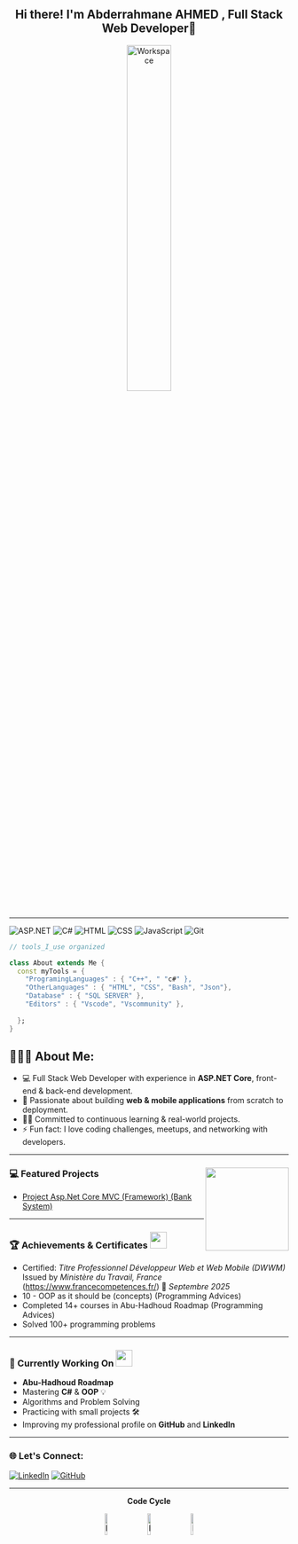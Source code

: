 <div align="center" width="50">

<h2>Hi there! I'm Abderrahmane AHMED , Full Stack Web Developer👋</h2>
<img src="https://github.com/SP-XD/SP-XD/blob/main/images/dev-working_rounded.gif?raw=true" href="https://github.com/sp-xd" alt="Workspace"  width="40%"/><br> 



</div>

<hr></hr>



![ASP.NET](https://img.shields.io/badge/ASP.NET-%2300455F.svg?style=flat&logo=dot-net&logoColor=white)
![C#](https://img.shields.io/badge/C%23-239120?style=flat&logo=c-sharp&logoColor=white)
![HTML](https://img.shields.io/badge/HTML5-E34F26?style=flat&logo=html5&logoColor=white)
![CSS](https://img.shields.io/badge/CSS3-1572B6?style=flat&logo=css3&logoColor=white)
![JavaScript](https://img.shields.io/badge/JavaScript-F7DF1E?style=flat&logo=javascript&logoColor=black)
![Git](https://img.shields.io/badge/Git-F05032?style=flat&logo=git&logoColor=white)



```dart
// tools_I_use organized

class About extends Me { 
  const myTools = {  
    "ProgramingLanguages" : { "C++", " "c#" },
    "OtherLanguages" : { "HTML", "CSS", "Bash", "Json"},
    "Database" : { "SQL SERVER" },
    "Editors" : { "Vscode", "Vscommunity" },
   
  };
}
```

<h2 align="left">👨🏻‍💻 About Me:</h2>

- :computer: Full Stack Web Developer with experience in **ASP.NET Core**, front-end & back-end development. 
- :rocket: Passionate about building **web & mobile applications** from scratch to deployment.  
- :man_technologist: Committed to continuous learning & real-world projects. 
- :zap: Fun fact: I love coding challenges, meetups, and networking with developers.

---
### 💻 Featured Projects <img align="right" src="https://media.giphy.com/media/qgQUggAC3Pfv687qPC/giphy.gif" width="150" />
- [Project Asp.Net Core MVC (Framework) (Bank System)](https://github.com/Abderrahmane-AHMED/Bank-System)


---

### 🏆 Achievements & Certificates <img src="https://media.giphy.com/media/26FPnsRww5Zm4/giphy.gif" width="30">
- Certified: *Titre Professionnel Développeur Web et Web Mobile (DWWM)*  
   Issued by *Ministère du Travail, France* (https://www.francecompetences.fr/)
  📅 *Septembre 2025*  
- 10 - OOP as it should be (concepts) (Programming Advices)
- Completed 14+ courses in Abu-Hadhoud Roadmap (Programming Advices)
- Solved 100+ programming problems

---

### 🎯 Currently Working On <img src="https://media.giphy.com/media/xT8qBepJQzUjXpeWU8/giphy.gif" width="30">
- **Abu-Hadhoud Roadmap**
- Mastering **C#** & **OOP** 💡  
- Algorithms and Problem Solving  
- Practicing with small projects 🛠️  
- Improving my professional profile on **GitHub** and **LinkedIn**

---
### 🌐 Let's Connect:
[![LinkedIn](https://img.shields.io/badge/-LinkedIn-blue?style=flat-square&logo=linkedin&logoColor=white)](https://www.linkedin.com/in/abderrahmane-ahmed-69436438a/)
[![GitHub](https://img.shields.io/badge/-GitHub-black?style=flat-square&logo=github&logoColor=white)](https://github.com/YOUR_GITHUB_USERNAME)




<div align="center" >
<a  href="https://github.com/SP-XD">



</a>


  
<hr></hr>

**Code Cycle**<br>



<img src="https://raw.githubusercontent.com/Tarikul-Islam-Anik/Animated-Fluent-Emojis/master/Emojis/Smilies/Face%20with%20Spiral%20Eyes.png" width="10%" alt="Broken system!"/>
&nbsp;&nbsp;&nbsp;&nbsp;&nbsp;
<img src="https://raw.githubusercontent.com/Tarikul-Islam-Anik/Animated-Fluent-Emojis/master/Emojis/Smilies/Relieved%20Face.png" width="10%" alt="It's working!"/>
&nbsp;&nbsp;&nbsp;&nbsp;&nbsp;
<img src="https://raw.githubusercontent.com/Tarikul-Islam-Anik/Animated-Fluent-Emojis/master/Emojis/Smilies/Astonished%20Face.png" width="10%" alt="It's working but you don't know how!"/><br>



<!--img src="https://github.com/SP-XD/SP-XD/blob/main/images/this_page_is.gif?raw=true"  width="40%"/-->

</div>

